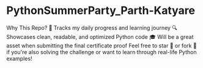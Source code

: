 # PythonSummerParty_Parth-Katyare
Why This Repo? 🚀 Tracks my daily progress and learning journey  🔍 Showcases clean, readable, and optimized Python code  🎓 Will be a great asset when submitting the final certificate proof  Feel free to star 🌟 or fork 🔁 if you're also solving the challenge or want to learn through real-life Python examples!
